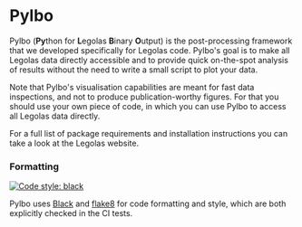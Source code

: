 # Pylbo

Pylbo (**Py**thon for **L**egolas **B**inary **O**utput) is the post-processing framework that we developed specifically for Legolas code. Pylbo's goal is to make all Legolas data directly accessible and to provide quick on-the-spot analysis of results without the need to write a small script to plot your data.

Note that Pylbo's visualisation capabilities are meant for fast data inspections, and not to produce publication-worthy figures. For that you should use your own piece of code, in which you can use Pylbo to access all Legolas data directly.

For a full list of package requirements and installation instructions you can take a look at the Legolas website.

### Formatting
[![Code style: black](https://img.shields.io/badge/code%20style-black-000000.svg)](https://github.com/psf/black)

Pylbo uses [Black](https://github.com/psf/black) and [flake8](https://flake8.pycqa.org/en/latest/) for code formatting and style, which are both explicitly checked in the CI tests.
